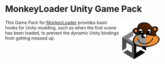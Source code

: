 # MonkeyLoader Unity Game Pack

<img align="right" width="128" height="128" src="./Docs/monkey.png"/>

This Game Pack for [MonkeyLoader](https://github.com/MonkeyModdingTroop/MonkeyLoader)
provides basic hooks for Unity modding, such as when the first scene has been loaded,
to prevent the dynamic Unity bindings from getting messed up.
